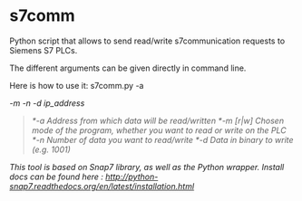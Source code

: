 # s7comm

Python script that allows to send read/write s7communication requests to Siemens S7 PLCs.

The different arguments can be given directly in command line.

Here is how to use it: s7comm.py -a <address> -m <mode> -n <number> -d <data> ip_address

>    *-a	Address from which data will be read/written
>    *-m	[r|w] Chosen mode of the program, whether you want to read or write on the PLC
>    *-n	Number of data you want to read/write
>    *-d	Data in binary to write (e.g. 1001)

This tool is based on Snap7 library, as well as the Python wrapper.
Install docs can be found here : http://python-snap7.readthedocs.org/en/latest/installation.html
